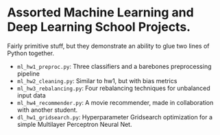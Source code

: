 # Assorted Machine Learning and Deep Learning School Projects.

Fairly primitive stuff, but they demonstrate an ability to glue two lines of Python together.

- `ml_hw1_preproc.py`: Three classifiers and a barebones preprocessing pipeline
- `ml_hw2_cleaning.py`: Similar to hw1, but with bias metrics
- `ml_hw3_rebalancing.py`: Four rebalancing techniques for unbalanced input data
- `ml_hw4_recommender.py`: A movie recommender, made in collaboration with another student.
- `dl_hw1_gridsearch.py`: Hyperparameter Gridsearch optimization for a simple Multilayer Perceptron Neural Net.
